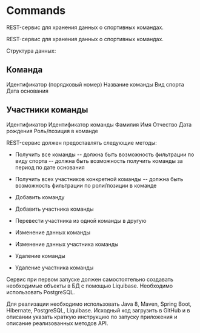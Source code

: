 # Commands
REST-сервис для хранения данных о спортивных командах.


REST-сервис для хранения данных о спортивных командах.

Структура данных:

Команда
-----------------------------------------
Идентификатор (порядковый номер)
Название команды
Вид спорта
Дата основания

Участники команды
-----------------------------------------
Идентификатор
Идентификатор команды
Фамилия
Имя
Отчество
Дата рождения
Роль/позиция в команде

REST-сервис должен предоставлять следующие методы:

- Получить все команды
-- должна быть возможность фильтрации по виду спорта
-- должна быть возможность получить команды за период по дате основания
- Получить всех участников конкретной команды
-- должна быть возможность фильтрации по роли/позиции в команде
- Добавить команду
- Добавить участника команды
- Перевести участника из одной команды в другую

- Изменение данных команды
- Изменение данных участника команды
- Удаление команды
- Удаление участника команды

Сервис при первом запуске должен самостоятельно создавать необходимые объекты в БД с
помощью Liquibase.
Необходимо использовать PostgreSQL.

Для реализации необходимо использовать Java 8, Maven, Spring Boot, Hibernate, PostgreSQL,
Liquibase.
Исходный код загрузить в GitHub и в описании указать краткую инструкцию по запуску
приложения и описание реализованных методов API.

